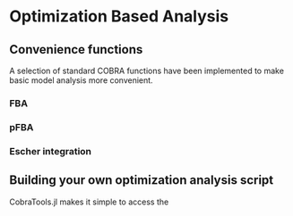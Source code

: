 # Optimization Based Analysis

## Convenience functions
A selection of standard COBRA functions have been implemented to make basic model analysis more convenient.

### FBA

### pFBA

### Escher integration

## Building your own optimization analysis script
CobraTools.jl makes it simple to access the 